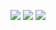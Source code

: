 ![](https://github.com/greyhatguy007/Machine-Learning-Specialization-Coursera/blob/d98e05e9e0ef94b8fdad0c59b4a086620efe31b8/C2%20-%20Advanced%20Learning%20Algorithms/week2/Practice-quiz-Multiclass-Classification/ss1.png)
![](https://github.com/greyhatguy007/Machine-Learning-Specialization-Coursera/blob/d98e05e9e0ef94b8fdad0c59b4a086620efe31b8/C2%20-%20Advanced%20Learning%20Algorithms/week2/Practice-quiz-Multiclass-Classification/ss2.png)
![](https://github.com/greyhatguy007/Machine-Learning-Specialization-Coursera/blob/d98e05e9e0ef94b8fdad0c59b4a086620efe31b8/C2%20-%20Advanced%20Learning%20Algorithms/week2/Practice-quiz-Multiclass-Classification/ss3.png)